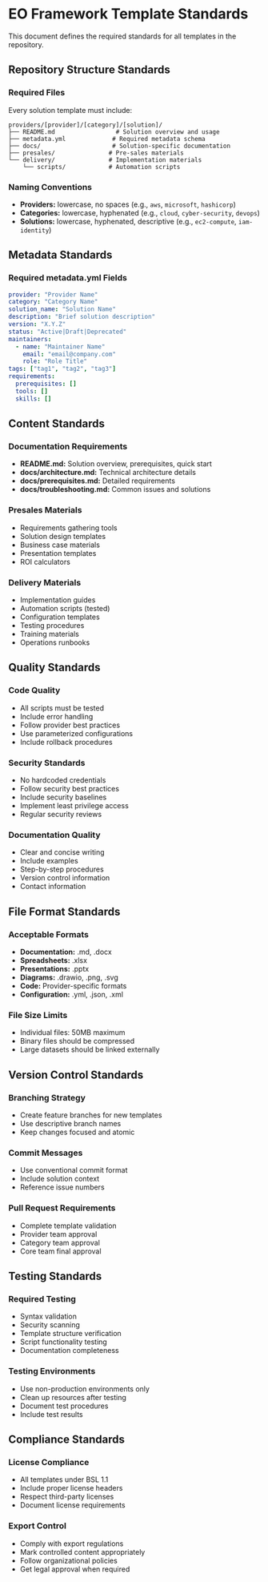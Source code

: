 # EO Framework Template Standards

This document defines the required standards for all templates in the repository.

## Repository Structure Standards

### Required Files
Every solution template must include:
```
providers/[provider]/[category]/[solution]/
├── README.md                 # Solution overview and usage
├── metadata.yml             # Required metadata schema
├── docs/                    # Solution-specific documentation
├── presales/               # Pre-sales materials
└── delivery/               # Implementation materials
    └── scripts/            # Automation scripts
```

### Naming Conventions
- **Providers:** lowercase, no spaces (e.g., `aws`, `microsoft`, `hashicorp`)
- **Categories:** lowercase, hyphenated (e.g., `cloud`, `cyber-security`, `devops`)
- **Solutions:** lowercase, hyphenated, descriptive (e.g., `ec2-compute`, `iam-identity`)

## Metadata Standards

### Required metadata.yml Fields
```yaml
provider: "Provider Name"
category: "Category Name"
solution_name: "Solution Name"
description: "Brief solution description"
version: "X.Y.Z"
status: "Active|Draft|Deprecated"
maintainers:
  - name: "Maintainer Name"
    email: "email@company.com"
    role: "Role Title"
tags: ["tag1", "tag2", "tag3"]
requirements:
  prerequisites: []
  tools: []
  skills: []
```

## Content Standards

### Documentation Requirements
- **README.md:** Solution overview, prerequisites, quick start
- **docs/architecture.md:** Technical architecture details
- **docs/prerequisites.md:** Detailed requirements
- **docs/troubleshooting.md:** Common issues and solutions

### Presales Materials
- Requirements gathering tools
- Solution design templates
- Business case materials
- Presentation templates
- ROI calculators

### Delivery Materials
- Implementation guides
- Automation scripts (tested)
- Configuration templates
- Testing procedures
- Training materials
- Operations runbooks

## Quality Standards

### Code Quality
- All scripts must be tested
- Include error handling
- Follow provider best practices
- Use parameterized configurations
- Include rollback procedures

### Security Standards
- No hardcoded credentials
- Follow security best practices
- Include security baselines
- Implement least privilege access
- Regular security reviews

### Documentation Quality
- Clear and concise writing
- Include examples
- Step-by-step procedures
- Version control information
- Contact information

## File Format Standards

### Acceptable Formats
- **Documentation:** .md, .docx
- **Spreadsheets:** .xlsx
- **Presentations:** .pptx
- **Diagrams:** .drawio, .png, .svg
- **Code:** Provider-specific formats
- **Configuration:** .yml, .json, .xml

### File Size Limits
- Individual files: 50MB maximum
- Binary files should be compressed
- Large datasets should be linked externally

## Version Control Standards

### Branching Strategy
- Create feature branches for new templates
- Use descriptive branch names
- Keep changes focused and atomic

### Commit Messages
- Use conventional commit format
- Include solution context
- Reference issue numbers

### Pull Request Requirements
- Complete template validation
- Provider team approval
- Category team approval
- Core team final approval

## Testing Standards

### Required Testing
- Syntax validation
- Security scanning
- Template structure verification
- Script functionality testing
- Documentation completeness

### Testing Environments
- Use non-production environments only
- Clean up resources after testing
- Document test procedures
- Include test results

## Compliance Standards

### License Compliance
- All templates under BSL 1.1
- Include proper license headers
- Respect third-party licenses
- Document license requirements

### Export Control
- Comply with export regulations
- Mark controlled content appropriately
- Follow organizational policies
- Get legal approval when required